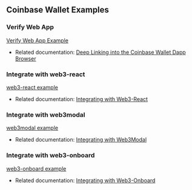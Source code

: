 Coinbase Wallet Examples
--

### Verify Web App
[Verify Web App Example](verify-webapp/)
- Related documentation: [Deep Linking into the Coinbase Wallet Dapp Browser](https://docs.cloud.coinbase.com/wallet-sdk/docs/deep-link-into-dapp-browser)

### Integrate with web3-react
[web3-react example](web3-react-demo/)
- Related documentation: [Integrating with Web3-React](https://docs.cloud.coinbase.com/wallet-sdk/docs/web3-react)

### Integrate with web3modal
[web3modal example](web3modal-demo/)
- Related documentation: [Integrating with Web3Modal](https://docs.cloud.coinbase.com/wallet-sdk/docs/web3modal)

### Integrate with web3-onboard
[web3-onboard example](web3-onboard-demo/)
- Related documentation: [Integrating with Web3-Onboard](https://docs.cloud.coinbase.com/wallet-sdk/docs/web3-onboard)